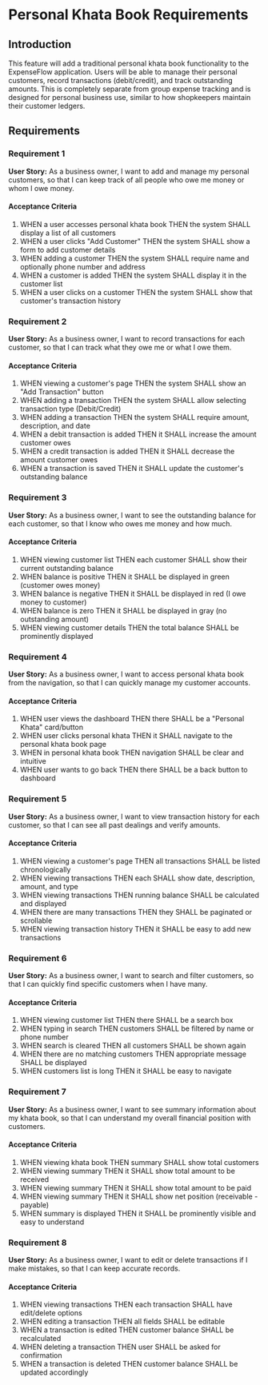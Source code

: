 # Personal Khata Book Requirements

## Introduction

This feature will add a traditional personal khata book functionality to the ExpenseFlow application. Users will be able to manage their personal customers, record transactions (debit/credit), and track outstanding amounts. This is completely separate from group expense tracking and is designed for personal business use, similar to how shopkeepers maintain their customer ledgers.

## Requirements

### Requirement 1

**User Story:** As a business owner, I want to add and manage my personal customers, so that I can keep track of all people who owe me money or whom I owe money.

#### Acceptance Criteria

1. WHEN a user accesses personal khata book THEN the system SHALL display a list of all customers
2. WHEN a user clicks "Add Customer" THEN the system SHALL show a form to add customer details
3. WHEN adding a customer THEN the system SHALL require name and optionally phone number and address
4. WHEN a customer is added THEN the system SHALL display it in the customer list
5. WHEN a user clicks on a customer THEN the system SHALL show that customer's transaction history

### Requirement 2

**User Story:** As a business owner, I want to record transactions for each customer, so that I can track what they owe me or what I owe them.

#### Acceptance Criteria

1. WHEN viewing a customer's page THEN the system SHALL show an "Add Transaction" button
2. WHEN adding a transaction THEN the system SHALL allow selecting transaction type (Debit/Credit)
3. WHEN adding a transaction THEN the system SHALL require amount, description, and date
4. WHEN a debit transaction is added THEN it SHALL increase the amount customer owes
5. WHEN a credit transaction is added THEN it SHALL decrease the amount customer owes
6. WHEN a transaction is saved THEN it SHALL update the customer's outstanding balance

### Requirement 3

**User Story:** As a business owner, I want to see the outstanding balance for each customer, so that I know who owes me money and how much.

#### Acceptance Criteria

1. WHEN viewing customer list THEN each customer SHALL show their current outstanding balance
2. WHEN balance is positive THEN it SHALL be displayed in green (customer owes money)
3. WHEN balance is negative THEN it SHALL be displayed in red (I owe money to customer)
4. WHEN balance is zero THEN it SHALL be displayed in gray (no outstanding amount)
5. WHEN viewing customer details THEN the total balance SHALL be prominently displayed

### Requirement 4

**User Story:** As a business owner, I want to access personal khata book from the navigation, so that I can quickly manage my customer accounts.

#### Acceptance Criteria

1. WHEN user views the dashboard THEN there SHALL be a "Personal Khata" card/button
2. WHEN user clicks personal khata THEN it SHALL navigate to the personal khata book page
3. WHEN in personal khata book THEN navigation SHALL be clear and intuitive
4. WHEN user wants to go back THEN there SHALL be a back button to dashboard

### Requirement 5

**User Story:** As a business owner, I want to view transaction history for each customer, so that I can see all past dealings and verify amounts.

#### Acceptance Criteria

1. WHEN viewing a customer's page THEN all transactions SHALL be listed chronologically
2. WHEN viewing transactions THEN each SHALL show date, description, amount, and type
3. WHEN viewing transactions THEN running balance SHALL be calculated and displayed
4. WHEN there are many transactions THEN they SHALL be paginated or scrollable
5. WHEN viewing transaction history THEN it SHALL be easy to add new transactions

### Requirement 6

**User Story:** As a business owner, I want to search and filter customers, so that I can quickly find specific customers when I have many.

#### Acceptance Criteria

1. WHEN viewing customer list THEN there SHALL be a search box
2. WHEN typing in search THEN customers SHALL be filtered by name or phone number
3. WHEN search is cleared THEN all customers SHALL be shown again
4. WHEN there are no matching customers THEN appropriate message SHALL be displayed
5. WHEN customers list is long THEN it SHALL be easy to navigate

### Requirement 7

**User Story:** As a business owner, I want to see summary information about my khata book, so that I can understand my overall financial position with customers.

#### Acceptance Criteria

1. WHEN viewing khata book THEN summary SHALL show total customers
2. WHEN viewing summary THEN it SHALL show total amount to be received
3. WHEN viewing summary THEN it SHALL show total amount to be paid
4. WHEN viewing summary THEN it SHALL show net position (receivable - payable)
5. WHEN summary is displayed THEN it SHALL be prominently visible and easy to understand

### Requirement 8

**User Story:** As a business owner, I want to edit or delete transactions if I make mistakes, so that I can keep accurate records.

#### Acceptance Criteria

1. WHEN viewing transactions THEN each transaction SHALL have edit/delete options
2. WHEN editing a transaction THEN all fields SHALL be editable
3. WHEN a transaction is edited THEN customer balance SHALL be recalculated
4. WHEN deleting a transaction THEN user SHALL be asked for confirmation
5. WHEN a transaction is deleted THEN customer balance SHALL be updated accordingly